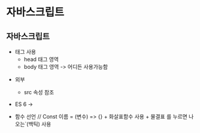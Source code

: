 # 자바스크립트
## 자바스크립트 
  + <Script></Script> 태그 사용
    + head 태그 영역
    + body 태그 영역
 -> 어디든 사용가능함
  + 외부
    + src 속성 참조 

  + ES 6 -> 
   + 함수 선언 // Const 이름 = (변수) => {}
    + 화살표함수 사용
    + 물결표 를 누르면 나오는`(백틱) 사용
    
